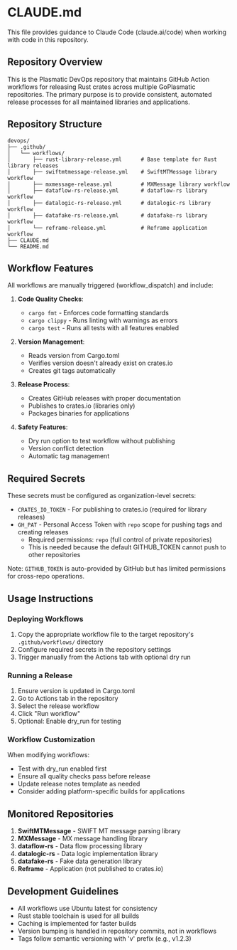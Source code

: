 # CLAUDE.md

This file provides guidance to Claude Code (claude.ai/code) when working with code in this repository.

## Repository Overview

This is the Plasmatic DevOps repository that maintains GitHub Action workflows for releasing Rust crates across multiple GoPlasmatic repositories. The primary purpose is to provide consistent, automated release processes for all maintained libraries and applications.

## Repository Structure

```
devops/
├── .github/
│   └── workflows/
│       ├── rust-library-release.yml      # Base template for Rust library releases
│       ├── swiftmtmessage-release.yml    # SwiftMTMessage library workflow
│       ├── mxmessage-release.yml         # MXMessage library workflow
│       ├── dataflow-rs-release.yml       # dataflow-rs library workflow
│       ├── datalogic-rs-release.yml      # datalogic-rs library workflow
│       ├── datafake-rs-release.yml       # datafake-rs library workflow
│       └── reframe-release.yml           # Reframe application workflow
├── CLAUDE.md
└── README.md
```

## Workflow Features

All workflows are manually triggered (workflow_dispatch) and include:

1. **Code Quality Checks**:
   - `cargo fmt` - Enforces code formatting standards
   - `cargo clippy` - Runs linting with warnings as errors
   - `cargo test` - Runs all tests with all features enabled

2. **Version Management**:
   - Reads version from Cargo.toml
   - Verifies version doesn't already exist on crates.io
   - Creates git tags automatically

3. **Release Process**:
   - Creates GitHub releases with proper documentation
   - Publishes to crates.io (libraries only)
   - Packages binaries for applications

4. **Safety Features**:
   - Dry run option to test workflow without publishing
   - Version conflict detection
   - Automatic tag management

## Required Secrets

These secrets must be configured as organization-level secrets:

- `CRATES_IO_TOKEN` - For publishing to crates.io (required for library releases)
- `GH_PAT` - Personal Access Token with `repo` scope for pushing tags and creating releases
  - Required permissions: `repo` (full control of private repositories)
  - This is needed because the default GITHUB_TOKEN cannot push to other repositories

Note: `GITHUB_TOKEN` is auto-provided by GitHub but has limited permissions for cross-repo operations.

## Usage Instructions

### Deploying Workflows

1. Copy the appropriate workflow file to the target repository's `.github/workflows/` directory
2. Configure required secrets in the repository settings
3. Trigger manually from the Actions tab with optional dry run

### Running a Release

1. Ensure version is updated in Cargo.toml
2. Go to Actions tab in the repository
3. Select the release workflow
4. Click "Run workflow"
5. Optional: Enable dry_run for testing

### Workflow Customization

When modifying workflows:
- Test with dry_run enabled first
- Ensure all quality checks pass before release
- Update release notes template as needed
- Consider adding platform-specific builds for applications

## Monitored Repositories

1. **SwiftMTMessage** - SWIFT MT message parsing library
2. **MXMessage** - MX message handling library  
3. **dataflow-rs** - Data flow processing library
4. **datalogic-rs** - Data logic implementation library
5. **datafake-rs** - Fake data generation library
6. **Reframe** - Application (not published to crates.io)

## Development Guidelines

- All workflows use Ubuntu latest for consistency
- Rust stable toolchain is used for all builds
- Caching is implemented for faster builds
- Version bumping is handled in repository commits, not in workflows
- Tags follow semantic versioning with 'v' prefix (e.g., v1.2.3)